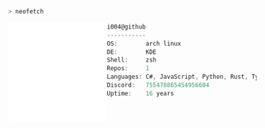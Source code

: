 ```bash
> neofetch
```

<img src="Logo.png" align="left" width=200>

```cs
i004@github
-----------
OS:        arch linux
DE:        KDE
Shell:     zsh
Repos:     1
Languages: C#, JavaScript, Python, Rust, TypeScript
Discord:   755478865454956604
Uptime:    16 years
```
